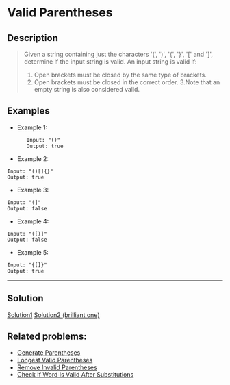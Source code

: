 # Valid Parentheses

## Description
> Given a string containing just the characters '(', ')', '{', '}', '[' and ']', determine if the input string is valid.
> An input string is valid if:
> 1. Open brackets must be closed by the same type of brackets.
> 2. Open brackets must be closed in the correct order.
> 3.Note that an empty string is also considered valid.
## Examples
* Example 1:
  ```
     Input: "()"
     Output: true
  ```

* Example 2:
```
Input: "()[]{}"
Output: true
```

* Example 3:
```
Input: "(]"
Output: false
```

* Example 4:
```
Input: "([)]"
Output: false
```
* Example 5:
```
Input: "{[]}"
Output: true
```
---
## Solution
[Solution1]()
[Solution2 (brilliant one)]()

## Related problems:
* [Generate Parentheses]()
* [Longest Valid Parentheses]()
* [Remove Invalid Parentheses]()
* [Check If Word Is Valid After Substitutions]()
